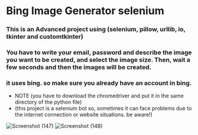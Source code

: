 # Bing Image Generator selenium

### This is an Advanced project using (selenium, pillow, urllib, io, tkinter and customtkinter)
### You have to write your email, password and describe the image you want to be created, and select the image size. Then, wait a few seconds and then the images will be created.
### it uses bing. so make sure you already have an account in bing.
- NOTE (you have to download the chromedriver and put it in the same directory of the python file)
- (this project is a selenium bot so, sometimes it can face problems due to the internet connection or website situations. be aware!)


![Screenshot (147)](https://github.com/artinmohajeri/bing-image-generator-selenium/assets/95845593/754ae95e-a42f-4697-885e-93a1e242b021)
![Screenshot (148)](https://github.com/artinmohajeri/bing-image-generator-selenium/assets/95845593/01cdb9c9-c276-4edb-bc64-34946820053a)
